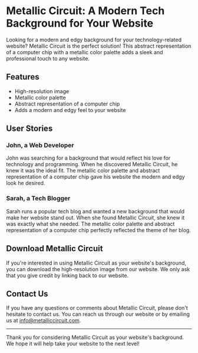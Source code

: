 <!--font:Montserrat-->

# Metallic Circuit: A Modern Tech Background for Your Website

Looking for a modern and edgy background for your technology-related website? Metallic Circuit is the perfect solution! This abstract representation of a computer chip with a metallic color palette adds a sleek and professional touch to any website.

## Features

- High-resolution image
- Metallic color palette
- Abstract representation of a computer chip
- Adds a modern and edgy feel to your website

## User Stories

### John, a Web Developer

John was searching for a background that would reflect his love for technology and programming. When he discovered Metallic Circuit, he knew it was the ideal fit. The metallic color palette and abstract representation of a computer chip gave his website the modern and edgy look he desired.

### Sarah, a Tech Blogger

Sarah runs a popular tech blog and wanted a new background that would make her website stand out. When she found Metallic Circuit, she knew it was exactly what she needed. The metallic color palette and abstract representation of a computer chip perfectly reflected the theme of her blog.

## Download Metallic Circuit

If you're interested in using Metallic Circuit as your website's background, you can download the high-resolution image from our website. We only ask that you give credit by linking back to our website.

## Contact Us

If you have any questions or comments about Metallic Circuit, please don't hesitate to contact us. You can reach us through our website or by emailing us at info@metalliccircuit.com.

---

Thank you for considering Metallic Circuit as your website's background. We hope it will help take your website to the next level!

<!--

Write me content for website with wallpaper which alt text is:

"An abstract representation of the inside of a computer chip with a metallic color palette"

The name/title of the page should not be 1:1 copy of the alt text but rather a real content of the website which is using this wallpaper.

- Use markdown format 
- Start with heading
- Heading should be short and concise
- The content should look like a real website 
- The website should not be about the wallpaper, wallpaper is just a related background
- Heading should be contain work "wallpaper" or "background"
- Include real sections like references, contact, user stories, etc. use things relevant to the page purpose.
- Feel free to use structure like headings, bullets, numbering, blockquotes, paragraphs, horizontal lines, etc.
- You can use formatting like bold or _italic_
- You can include UTF-8 emojis
- Links should be only #hash anchors (and you can refer to the document itself)
- Do not include images


---


# Metallic Circuit: A Tech-Themed Background for Your Website

Welcome to Metallic Circuit, a tech-themed background that will give your website an edgy and modern look. This abstract representation of the inside of a computer chip with a metallic color palette is perfect for any technology-related website.

## Features

- High-resolution image
- Metallic color palette
- Abstract representation of a computer chip
- Adds a modern and edgy feel to your website

## User Stories

### John, a Web Developer

John was looking for a new background for his website. He wanted something that would reflect his love for technology and programming. When he stumbled upon Metallic Circuit, he knew it was perfect. The metallic color palette and abstract representation of a computer chip gave his website the modern and edgy look he was going for.

### Sarah, a Tech Blogger

Sarah runs a popular tech blog and was in need of a new background for her website. She wanted something that would make her website stand out from the rest. When she found Metallic Circuit, she knew it was exactly what she was looking for. The metallic color palette and abstract representation of a computer chip perfectly reflected the theme of her blog.

## References

If you're interested in using Metallic Circuit as your website's background, feel free to download the image from our website. We only ask that you give credit where credit is due by linking back to our website.

## Contact Us

If you have any questions or comments about Metallic Circuit, please don't hesitate to contact us. You can reach us through our website or by emailing us directly at info@metalliccircuit.com.

---

Thank you for considering Metallic Circuit as your website's background. We hope that it will help take your website to the next level!


---


Heading is too long, rewrite whole content.


---


# Metallic Circuit: A Modern Background for Your Tech Website

Looking for a modern and edgy background for your technology-related website? Look no further than Metallic Circuit! This abstract representation of the inside of a computer chip with a metallic color palette is sure to give your website the sleek and professional look you're going for.

## Features

- High-resolution image
- Metallic color palette
- Abstract representation of a computer chip
- Adds a modern and edgy feel to your website

## User Stories

### John, a Web Developer

John wanted a background that would reflect his love for technology and programming. When he stumbled upon Metallic Circuit, he knew it was perfect. The metallic color palette and abstract representation of a computer chip gave his website the modern and edgy look he was going for.

### Sarah, a Tech Blogger

Sarah runs a popular tech blog and was in need of a new background for her website. She wanted something that would make her website stand out from the rest. When she found Metallic Circuit, she knew it was exactly what she was looking for. The metallic color palette and abstract representation of a computer chip perfectly reflected the theme of her blog.

## References

If you're interested in using Metallic Circuit as your website's background, feel free to download the image from our website. We only ask that you give credit where credit is due by linking back to our website.

## Contact Us

If you have any questions or comments about Metallic Circuit, please don't hesitate to contact us. You can reach us through our website or by emailing us directly at info@metalliccircuit.com.

---

Thank you for considering Metallic Circuit as your website's background. We hope that it will help take your website to the next level!


---


Heading is too long, rewrite whole content.


---


# Metallic Circuit: A Modern Tech Background

Looking for a modern and edgy background for your technology-related website? Look no further than Metallic Circuit! This abstract representation of a computer chip with a metallic color palette is sure to give your website the sleek and professional look you're going for.

## Features

- High-resolution image
- Metallic color palette
- Abstract representation of a computer chip
- Adds a modern and edgy feel to your website

## User Stories

### John, a Web Developer

John wanted a background that would reflect his love for technology and programming. When he stumbled upon Metallic Circuit, he knew it was perfect. The metallic color palette and abstract representation of a computer chip gave his website the modern and edgy look he was going for.

### Sarah, a Tech Blogger

Sarah runs a popular tech blog and was in need of a new background for her website. She wanted something that would make her website stand out from the rest. When she found Metallic Circuit, she knew it was exactly what she was looking for. The metallic color palette and abstract representation of a computer chip perfectly reflected the theme of her blog.

## Get Metallic Circuit

If you're interested in using Metallic Circuit as your website's background, feel free to download the image from our website. We only ask that you give credit where credit is due by linking back to our website.

## Contact Us

If you have any questions or comments about Metallic Circuit, please don't hesitate to contact us. You can reach us through our website or by emailing us directly at info@metalliccircuit.com.

---

Thank you for considering Metallic Circuit as your website's background. We hope that it will help take your website to the next level!


---


Heading is too long, rewrite whole content.


---


# Metallic Circuit: A Modern Tech Background for Your Website

Looking for a modern and edgy background for your technology-related website? Metallic Circuit is the perfect solution! This abstract representation of a computer chip with a metallic color palette adds a sleek and professional touch to any website.

## Features

- High-resolution image
- Metallic color palette
- Abstract representation of a computer chip
- Adds a modern and edgy feel to your website

## User Stories

### John, a Web Developer

John was searching for a background that would reflect his love for technology and programming. When he discovered Metallic Circuit, he knew it was the ideal fit. The metallic color palette and abstract representation of a computer chip gave his website the modern and edgy look he desired.

### Sarah, a Tech Blogger

Sarah runs a popular tech blog and wanted a new background that would make her website stand out. When she found Metallic Circuit, she knew it was exactly what she needed. The metallic color palette and abstract representation of a computer chip perfectly reflected the theme of her blog.

## Download Metallic Circuit

If you're interested in using Metallic Circuit as your website's background, you can download the high-resolution image from our website. We only ask that you give credit by linking back to our website.

## Contact Us

If you have any questions or comments about Metallic Circuit, please don't hesitate to contact us. You can reach us through our website or by emailing us at info@metalliccircuit.com.

---

Thank you for considering Metallic Circuit as your website's background. We hope it will help take your website to the next level!


---


Write me a Google font which is best fitting for the website.

Pick from the list:
- Orbitron
- Lobster
- Roboto
- Montserrat
- Alegreya
- IBM Plex Sans
- Playfair Display
- Barlow Condensed
- Poppins
- Open Sans
- Lato
- Dancing Script
- Exo 2
- Raleway
- Inter
- Futura
- Great Vibes


Write just the font name nothing else.


---


Montserrat

-->
